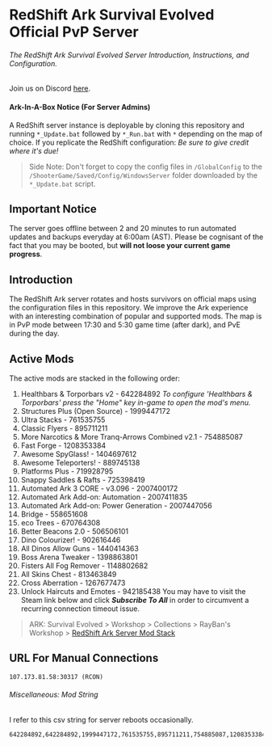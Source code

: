 # RedShift Ark Survival Evolved Official PvP Server
###### The RedShift Ark Survival Evolved Server Introduction, Instructions, and Configuration.
Join us on Discord [here](https://discord.gg/vrkuGZf).

#### Ark-In-A-Box Notice (For Server Admins)
A RedShift server instance is deployable by cloning this repository and running `*_Update.bat` followed by `*_Run.bat` with `*` depending on the map of choice. If you replicate the RedShift configuration: *Be sure to give credit where it's due!* 
> Side Note: Don't forget to copy the config files in `/GlobalConfig` to the `/ShooterGame/Saved/Config/WindowsServer` folder downloaded by the `*_Update.bat` script.


## Important Notice
The server goes offline between 2 and 20 minutes to run automated updates and backups everyday at 6:00am (AST). Please be cognisant of the fact that you may be booted, but **will not loose your current game progress**.


## Introduction
The RedShift Ark server rotates and hosts survivors on official maps using the configuration files in this repository. We improve the Ark experience with an interesting combination of popular and supported mods. The map is in PvP mode between 17:30 and 5:30 game time (after dark), and PvE during the day.

## Active Mods
The active mods are stacked in the following order:
1. Healthbars & Torporbars v2 - 642284892
   *To configure 'Healthbars & Torporbars' press the "Home" key in-game to open the mod's menu.*
2. Structures Plus (Open Source) - 1999447172
3. Ultra Stacks - 761535755
4. Classic Flyers - 895711211
5. More Narcotics & More Tranq-Arrows Combined v2.1 - 754885087
6. Fast Forge - 1208353384
7. Awesome SpyGlass! - 1404697612
8. Awesome Teleporters! - 889745138
9. Platforms Plus - 719928795
10. Snappy Saddles & Rafts - 725398419
11. Automated Ark 3 CORE - v3.096 - 2007400172
12. Automated Ark Add-on: Automation - 2007411835
13. Automated Ark Add-on: Power Generation - 2007447056
14. Bridge - 558651608
15. eco Trees - 670764308
16. Better Beacons 2.0 - 506506101
17. Dino Colourizer! - 902616446
18. All Dinos Allow Guns - 1440414363
19. Boss Arena Tweaker - 1398863801
20. Fisters All Fog Remover - 1148802682
21. All Skins Chest - 813463849
22. Cross Aberration - 1267677473
23. Unlock Haircuts and Emotes - 942185438
You may have to visit the Steam link below and click **_Subscribe To All_** in order to circumvent a recurring connection timeout issue.


> ARK: Survival Evolved > Workshop > Collections > RayBan's Workshop > [RedShift Ark Server Mod Stack](http://steamcommunity.com/sharedfiles/filedetails/?id=1138050972)

## URL For Manual Connections
```
107.173.81.58:30317 (RCON)
```


###### Miscellaneous: Mod String
I refer to this csv string for server reboots occasionally. 
```
642284892,642284892,1999447172,761535755,895711211,754885087,1208353384,1404697612,889745138,719928795,725398419,2007400172,2007411835,2007447056,558651608,670764308,506506101,902616446,1440414363,1398863801,1148802682,813463849,1267677473,942185438
```

